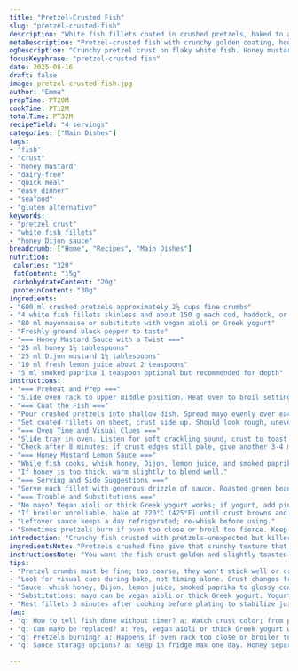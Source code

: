 ```yaml
---
title: "Pretzel-Crusted Fish"
slug: "pretzel-crusted-fish"
description: "White fish fillets coated in crushed pretzels, baked to a crunchy golden crust. Served with a tangy honey-Dijon sauce enhanced by a twist of fresh lemon juice and smoked paprika. Quick, tactile coating method for firm, flaky fish. No nuts, dairy-free. Can swap mayo with vegan aioli or Greek yogurt for different tang. Crisp exterior with soft interior, great for weeknight dinners or casual guests. Cooking cues focus on crust color and fish flake test rather than strict timing. Simple yet textured, offering salty crunch paired with sweet heat sauce."
metaDescription: "Pretzel-crusted fish with crunchy golden coating, honey-Dijon lemon sauce, smoked paprika warmth; quick bake, flaky texture, dairy-free options included."
ogDescription: "Crunchy pretzel crust on flaky white fish. Honey mustard sauce with lemon and paprika twist. Quick bake, easy swap mayo for vegan or yogurt variants."
focusKeyphrase: "pretzel-crusted fish"
date: 2025-08-16
draft: false
image: pretzel-crusted-fish.jpg
author: "Emma"
prepTime: PT20M
cookTime: PT12M
totalTime: PT32M
recipeYield: "4 servings"
categories: ["Main Dishes"]
tags:
- "fish"
- "crust"
- "honey mustard"
- "dairy-free"
- "quick meal"
- "easy dinner"
- "seafood"
- "gluten alternative"
keywords:
- "pretzel crust"
- "white fish fillets"
- "honey Dijon sauce"
breadcrumb: ["Home", "Recipes", "Main Dishes"]
nutrition: 
 calories: "320"
 fatContent: "15g"
 carbohydrateContent: "20g"
 proteinContent: "30g"
ingredients:
- "600 ml crushed pretzels approximately 2½ cups fine crumbs"
- "4 white fish fillets skinless and about 150 g each cod, haddock, or tilapia"
- "80 ml mayonnaise or substitute with vegan aioli or Greek yogurt"
- "Freshly ground black pepper to taste"
- "=== Honey Mustard Sauce with a Twist ==="
- "25 ml honey 1⅔ tablespoons"
- "25 ml Dijon mustard 1⅔ tablespoons"
- "10 ml fresh lemon juice about 2 teaspoons"
- "5 ml smoked paprika 1 teaspoon optional but recommended for depth"
instructions:
- "=== Preheat and Prep ==="
- "Slide oven rack to upper middle position. Heat oven to broil setting or highest grill heat. Line baking sheet with parchment for easy cleanup and no sticking."
- "=== Coat the Fish ==="
- "Pour crushed pretzels into shallow dish. Spread mayo evenly over each fillet on both sides; mayo acts as glue and adds moisture preventing dry fish layers. Immediately press fish into pretzels firmly but gently. You want a thick, crunchy crust but avoid smashing fish. Season with pepper."
- "Set coated fillets on sheet, crust side up. Should look rough, uneven, rough edges are good signs of crunch potential."
- "=== Oven Time and Visual Clues ==="
- "Slide tray in oven. Listen for soft crackling sound, crust to toast and darken slightly. Around 10-12 minutes usually sufficient. Fish cooked when flakes easily with a fork and crust is golden to amber, not burnt."
- "Check after 8 minutes; if crust edges still pale, give another 3-4 minutes but watch keenly to prevent blackening pretzels."
- "=== Honey Mustard Lemon Sauce ==="
- "While fish cooks, whisk honey, Dijon, lemon juice, and smoked paprika until glossy and smooth. Paprika adds smoky warmth balancing sweetness and acidity—optional but worth it."
- "If honey is too thick, warm slightly to blend well."
- "=== Serving and Side Suggestions ==="
- "Serve each fillet with generous drizzle of sauce. Roasted green beans, sautéed kale, or steamed asparagus work well. The acidity in the sauce cuts rich crust and fish oiliness."
- "=== Trouble and Substitutions ==="
- "No mayo? Vegan aioli or thick Greek yogurt works; if yogurt, add pinch garlic for flavor. Crushed pretzels must be fine enough to stick well—pulse in food processor for even texture, no giant chunks."
- "If broiler unreliable, bake at 220°C (425°F) until crust browns and fish flakes easily. Times will extend by few minutes. Avoid overcooking fish by testing texture early."
- "Leftover sauce keeps a day refrigerated; re-whisk before using."
- "Sometimes pretzels burn if oven too close or broil too fierce. Keep distance and watch closely near end."
introduction: "Crunchy fish crusted with pretzels—unexpected but killer combination. Not your usual breadcrumbs or panko. Bretzels bring salty crunch and nutty aroma. I’ve tried before with plain bread crumbs; boring. Mayo as glue? Sometimes soggy. Here, mayo locks moisture but keeps crust crisp. Getting the timing down was a dance—no timers here, eyes and fork test rule. The sauce is simple but the lemon and smoked paprika twist turns the usual honey mustard upside down. These tweaks took me a few tries, then nailed it. Fish must be flaky not mushy under crust; too thick coating, dry fish inside. This method avoids all that. Love this when guests arrive unexpectedly—fast, looks impressive, tastes like effort but easy street."
ingredientsNote: "Pretzels crushed fine give that crunchy texture that sticks unlike coarse crumbs. I prefer broken pieces from twisted bretzels rather than smashed pretzel sticks; softer flavors and better coating. Fish choice can vary—halibut, cod, walleye. Skin off ensures even crusting but if skin on, pat dry and crust skin side too. Mayonnaise here is adhesive and prevents fish drying out; Greek yogurt swap works but refrigerate before coating or mix with little oil for moisture. Honey type matters—runny wildflower honey blends easily. Dijon gives sharp heat. Adding smoked paprika in sauce brings unexpected smoky depth balancing sweet and tart, especially paired with lemon juice adjusting brightness. Pepper fresh cracked finishes flavor—never skip. For crunch texture, blitz pretzels just enough or else crumbs fail to stick well or clump too much."
instructionsNote: "You want the fish crust golden and slightly toasted cracks before pulling from oven; cracked crust means proper crunch and don’t overcook—or fish flakes used as doneness test. Mayo’s role underestimated; spreads easily sticks to dry surfaces, holds pretzels in place. Coat gently to keep fish thickness. If batter too wet, crumbs slip off. Watch baking sheet edges for browning pretzels—too much heat spells bitter burnt crust. Broil works best to toast crust without prolonged drying of fish. If oven’s broiler unreliable, opt to bake at high heat 425°F but increase time, checking doneness regularly. Sauce benefits from whisk right before serving else honey settles. Serve warm for best flavor contrast with room temp fish. Side suggestions—anything green, crunchy, slightly bitter to counterbalance richness. Rest fish briefly 3 min before plating for juices to stabilize and avoid crumble. Reject soggy crust; the whole point is crunch and flaky tender fish under."
tips:
- "Pretzel crumbs must be fine; too coarse, they won't stick well or crush unevenly. Use food processor pulse setting. Avoid lumps that slide off coat. Broken twisted bretzels preferred over sticks. Moisture level key; mayo binds without soggy coating. Coat fish gently, keep thickness uniform but crunchy. Press firmly not smashing fish sides."
- "Look for visual cues during bake, not timing alone. Crust changes from pale to golden amber. Crackling sound under broil means pretzels crisping. Fish flakes easily with fork when done. Use baking sheet edges for browning progress clues; prevent bitter burnt crust by adjusting rack position if needed."
- "Sauce: whisk honey, Dijon, lemon juice, smoked paprika to glossy consistency. Paprika adds smoky heat; optional but adds depth. Warm honey to blend if thick. Prepare sauce while fish bakes to serve fresh. Drizzle generously; acidity cuts rich crust in balance. Store leftovers refrigerated, stir before next use."
- "Substitutions: mayo can be vegan aioli or thick Greek yogurt. Yogurt needs chill before coating or mix with oil; adds tang but less glue. Garlic pinch with yogurt helps flavor. Pretzels must be fine enough; pulse slightly not fully powdered. If broiler unreliable, bake 220°C (425°F) longer, monitor doneness with fork test."
- "Rest fillets 3 minutes after cooking before plating to stabilize juices. Crunchy crust with flaky interior required; soggy crust means bad bind or over wet batter. Distance oven rack properly to avoid burning pretzels. Watch closely final minutes. Side veggies green and slightly bitter balance richness; kale, asparagus, green beans good picks."
faq:
- "q: How to tell fish done without timer? a: Watch crust color; from pale to amber, listen for light crackling sounds. Use fork to test flake separation. Focus on texture not clock. Fish flaky means done, no mush in center."
- "q: Can mayo be replaced? a: Yes, vegan aioli or thick Greek yogurt work. Yogurt needs chill or added oil for moisture. Garlic pinch useful. Mayo best binder but these alternatives manageable. Avoid watery substitutes to keep crust sticky."
- "q: Pretzels burning? a: Happens if oven rack too close or broiler too hot. Move sheet down one rack or reduce broil time. Check edges for early browning to prevent burnt, bitter flavor. Can bake at high oven temp as fallback with more watch."
- "q: Sauce storage options? a: Keep in fridge max one day. Honey separates a bit; re-whisk before serving. Can warm gently to blend again. Leftover sauce best fresh but holds well if stirred. Avoid freezing – texture changes."

---
```

